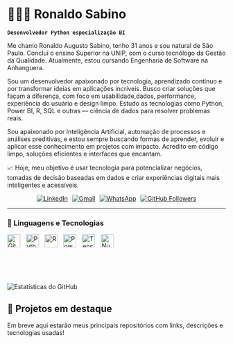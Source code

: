 # 👨🏻‍💻 Ronaldo Sabino

**`Desenvolvedor Python especialização BI`**

Me chamo Ronaldo Augusto Sabino, tenho 31 anos e sou natural de São Paulo. Concluí o ensino Superior na UNIP, com o curso tecnólogo da Gestão da Qualidade. Atualmente, estou cursando Engenharia de Software na Anhanguera. 

Sou um desenvolvedor apaixonado por tecnologia, aprendizado contínuo e por transformar ideias em aplicações incríveis. Busco criar soluções que façam a diferença, com foco em usabilidade,dados, performance, experiência do usuário e design limpo. Estudo as tecnologias como Python, Power BI, R, SQL e outras — ciência de dados para resolver problemas reais.

Sou apaixonado por Inteligência Artificial, automação de processos e análises preditivas, e estou sempre buscando formas de aprender, evoluir e aplicar esse conhecimento em projetos com impacto. Acredito em código limpo, soluções eficientes e interfaces que encantam.

📈 Hoje, meu objetivo é usar tecnologia para potencializar negócios, tomadas de decisão baseadas em dados e criar experiências digitais mais inteligentes e acessíveis.

<div style="display: flex; gap: 10px; justify-content: center; flex-wrap: wrap;">
  <!-- LinkedIn -->
  <a href="https://www.linkedin.com/in/ronaldo-a-sabino-381a07213" target="_blank">
    <img src="https://img.shields.io/badge/LinkedIn-0A66C2?style=for-the-badge&logo=linkedin&logoColor=white&labelColor=0A66C2" alt="LinkedIn"/>
  </a>

  <!-- Gmail -->
  <a href="mailto:ronaldosabino@gmail.com" target="_blank">
    <img src="https://img.shields.io/badge/Gmail-DD4B39?style=for-the-badge&logo=gmail&logoColor=white&labelColor=CC342D" alt="Gmail"/>
  </a>

  <!-- WhatsApp -->
  <a href="https://wa.me/55(14)991760198" target="_blank">
    <img src="https://img.shields.io/badge/WhatsApp-128C7E?style=for-the-badge&logo=whatsapp&logoColor=white&labelColor=075E54" alt="WhatsApp"/>
  </a>

  <!-- GitHub Followers -->
  <a href="https://github.com/Ronaldo94?tab=followers" target="_blank">
    <img src="https://img.shields.io/github/followers/Rogério5?label=Seguidores&style=for-the-badge&logo=github&color=333333&labelColor=6e5494" alt="GitHub Followers"/>
  </a>
</div>



---

### 🤖 Linguagens e Tecnologias

<img 
    align="left" 
    alt="Git" 
    title="Git"
    width="30px" 
    style="padding-right: 10px;" 
    src="https://cdn.jsdelivr.net/gh/devicons/devicon@latest/icons/git/git-original.svg" 
/>
<img 
    align="left" 
    alt="Python" 
    title="Python"
    width="30px" 
    style="padding-right: 10px;" 
    src="https://cdn.jsdelivr.net/gh/devicons/devicon@latest/icons/python/python-original.svg" 
/>
<img 
   align="left" 
   alt="R" 
   title="R Language" 
   width="30px" 
   style="padding-right: 10px;" 
   src="https://www.r-project.org/logo/Rlogo.svg" 
/>
<img 
   align="left"
   alt="Power BI Icon" 
   title="Power BI" 
   width="30px" 
   style="padding-right: 10px;" 
   src="https://img.icons8.com/color/48/000000/power-bi.png" 
/>
<img  
    alt="TensorFlow" 
    title="TensorFlow" 
    width="30px" 
    style="padding-right: 10px;" 
     src="https://upload.wikimedia.org/wikipedia/commons/2/2d/Tensorflow_logo.svg" 
  />
 <img 
    src="https://upload.wikimedia.org/wikipedia/commons/3/31/NumPy_logo_2020.svg" 
    alt="NumPy" 
    title="NumPy" 
    width="30px" 
    style="padding-right: 10px;" 
  />
</p>

<br clear="left"/>
<br/>
<br/>

![Estatísticas do GitHub](https://github-readme-stats.vercel.app/api?username=Ronaldo94&show_icons=true&theme=radical)

<div class="section">
    <h2>📂 Projetos em destaque</h2>
    <p>Em breve aqui estarão meus principais repositórios com links, descrições e tecnologias usadas!</p>
  </div>
</body>
</html>
